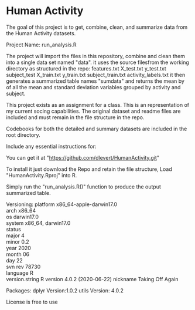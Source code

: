
# Human Activity


The goal of this project is to get, combine, clean, and summarize data from
the Human Activity datasets.

Project Name: run_analysis.R

The project will import the files in this repository, combine and clean them
into a single data set named "data".
it uses the source filesfrom the working directory as structured in the repo:
features.txt
        X_test.txt
        y_test.txt
        subject_test
        X_train.txt
        y_train.txt
        subject_train.txt
        activity_labels.txt
it then generates a summarized table names "sumdata" and returns the mean by of
all the mean and standard deviation variables grouped by activity and subject.

This project exists as an assignment for a class. This is an representation
of my current socing capabilities. The original dataset and readme files are
included and must remain in the file structure in the repo.

Codebooks for both the detailed and summary datasets are included in the root 
directory.

Include any essential instructions for:

You can get it at "https://github.com/dlevert/HumanActivity.git"

To install it just download the Repo and retain the file structure, 
Load "HumanActivity.Rproj" into R.

Simply run the "run_analysis.R()" function to produce the output summarized
table.

Versioning: 
          platform       x86_64-apple-darwin17.0     
          arch           x86_64                      
          os             darwin17.0                  
          system         x86_64, darwin17.0          
          status                                     
          major          4                           
          minor          0.2                         
          year           2020                        
          month          06                          
          day            22                          
          svn rev        78730                       
          language       R                           
          version.string R version 4.0.2 (2020-06-22)
          nickname       Taking Off Again 

Packages:
          dplyr Version:1.0.2
          utils Version: 4.0.2

License is free to use
